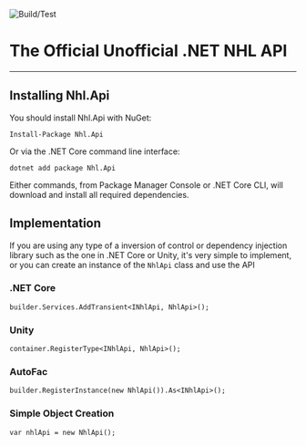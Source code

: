 ![Build/Test](https://github.com/Afischbacher/Nhl.Api/actions/workflows/dotnet.yml/badge.svg)


# The Official Unofficial .NET NHL API
-------------------------------------------------------------------------------------------------

## Installing Nhl.Api

You should install Nhl.Api with NuGet:

```
Install-Package Nhl.Api
```

Or via the .NET Core command line interface:

```
dotnet add package Nhl.Api
```

Either commands, from Package Manager Console or .NET Core CLI, will download and install all required dependencies.

## Implementation

If you are using any type of a inversion of control or dependency injection library such as the one in .NET Core or Unity, it's very simple to implement, or you can create an instance of the `NhlApi` class and use the API

### .NET Core
`builder.Services.AddTransient<INhlApi, NhlApi>();`

### Unity
`container.RegisterType<INhlApi, NhlApi>();`

### AutoFac
`builder.RegisterInstance(new NhlApi()).As<INhlApi>();`

### Simple Object Creation
`var nhlApi = new NhlApi();`
